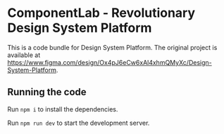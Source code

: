 
  # ComponentLab - Revolutionary Design System Platform

  This is a code bundle for Design System Platform. The original project is available at https://www.figma.com/design/Ox4pJ6eCw6xAl4xhmQMyXc/Design-System-Platform.

  ## Running the code

  Run `npm i` to install the dependencies.

  Run `npm run dev` to start the development server.
  